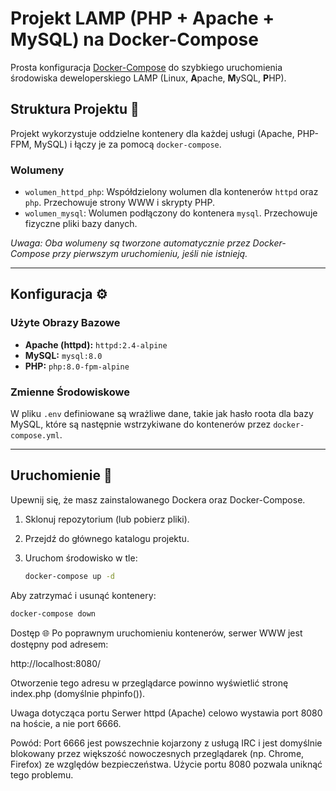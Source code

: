 # Projekt LAMP (PHP + Apache + MySQL) na Docker-Compose

Prosta konfiguracja [Docker-Compose](https://docs.docker.com/compose/) do szybkiego uruchomienia środowiska deweloperskiego LAMP (Linux, **A**pache, **M**ySQL, **P**HP).

## Struktura Projektu 📂

Projekt wykorzystuje oddzielne kontenery dla każdej usługi (Apache, PHP-FPM, MySQL) i łączy je za pomocą `docker-compose`.

### Wolumeny

* `wolumen_httpd_php`: Współdzielony wolumen dla kontenerów `httpd` oraz `php`. Przechowuje strony WWW i skrypty PHP.
* `wolumen_mysql`: Wolumen podłączony do kontenera `mysql`. Przechowuje fizyczne pliki bazy danych.

*Uwaga: Oba wolumeny są tworzone automatycznie przez Docker-Compose przy pierwszym uruchomieniu, jeśli nie istnieją.*

---

## Konfiguracja ⚙️

### Użyte Obrazy Bazowe

* **Apache (httpd):** `httpd:2.4-alpine`
* **MySQL:** `mysql:8.0`
* **PHP:** `php:8.0-fpm-alpine`

### Zmienne Środowiskowe

W pliku `.env` definiowane są wrażliwe dane, takie jak hasło roota dla bazy MySQL, które są następnie wstrzykiwane do kontenerów przez `docker-compose.yml`.

---

## Uruchomienie 🚀

Upewnij się, że masz zainstalowanego Dockera oraz Docker-Compose.

1.  Sklonuj repozytorium (lub pobierz pliki).
2.  Przejdź do głównego katalogu projektu.
3.  Uruchom środowisko w tle:

    ```bash
    docker-compose up -d
    ```

Aby zatrzymać i usunąć kontenery:

```bash
docker-compose down
```
Dostęp 🌐
Po poprawnym uruchomieniu kontenerów, serwer WWW jest dostępny pod adresem:

http://localhost:8080/

Otworzenie tego adresu w przeglądarce powinno wyświetlić stronę index.php (domyślnie phpinfo()).

Uwaga dotycząca portu
Serwer httpd (Apache) celowo wystawia port 8080 na hoście, a nie port 6666.

Powód: Port 6666 jest powszechnie kojarzony z usługą IRC i jest domyślnie blokowany przez większość nowoczesnych przeglądarek (np. Chrome, Firefox) ze względów bezpieczeństwa. Użycie portu 8080 pozwala uniknąć tego problemu.
